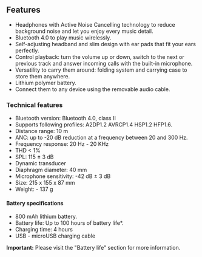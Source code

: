 ## Features

- Headphones with Active Noise Cancelling technology to reduce background noise and let you enjoy every music detail. 
- Bluetooth 4.0 to play music wirelessly. 
- Self-adjusting headband and slim design with ear pads that fit your ears perfectly.
- Control playback: turn the volume up or down, switch to the next or previous track and answer incoming calls with the built-in microphone.
- Versatility to carry them around: folding system and carrying case to store them anywhere.
- Lithium polymer battery.
- Connect them to any device using the removable audio cable.

### Technical features

- Bluetooth version: Bluetooth 4.0, class II
- Supports following profiles: A2DP1.2 AVRCP1.4 HSP1.2 HFP1.6.
- Distance range: 10 m
- ANC: up to -20 dB reduction at a frequency between 20 and 300 Hz.
- Frequency response: 20 Hz - 20 KHz
- THD < 1%
- SPL: 115 ± 3 dB
- Dynamic transducer
- Diaphragm diameter: 40 mm
- Microphone sensitivity: -42 dB ± 3 dB
- Size: 215 x 155 x 87 mm
- Weight: - 137 g


#### Battery specifications 

- 800 mAh lithium battery.
- Battery life: Up to 100 hours of battery life*.
- Charging time: 4 hours
- USB - microUSB charging cable


**Important:** Please visit the "Battery life" section for more information.

